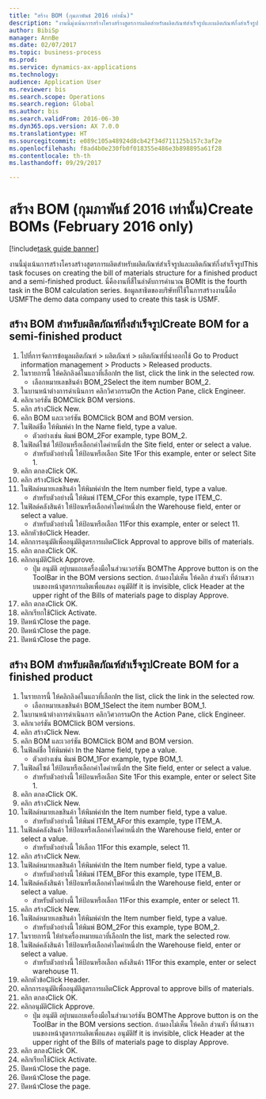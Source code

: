 ```yaml
--- 
title: "สร้าง BOM (กุมภาพันธ์ 2016 เท่านั้น)"
description: "งานนี้มุ่งเน้นการสร้างโครงสร้างสูตรการผลิตสำหรับผลิตภัณฑ์สำเร็จรูปและผลิตภัณฑ์กึ่งสำเร็จรูป"
author: BibiSp
manager: AnnBe
ms.date: 02/07/2017
ms.topic: business-process
ms.prod: 
ms.service: dynamics-ax-applications
ms.technology: 
audience: Application User
ms.reviewer: bis
ms.search.scope: Operations
ms.search.region: Global
ms.author: bis
ms.search.validFrom: 2016-06-30
ms.dyn365.ops.version: AX 7.0.0
ms.translationtype: HT
ms.sourcegitcommit: e089c105a48924d8cb42f34d711125b157c3af2e
ms.openlocfilehash: f8ad4b0e230fb0f018355e486e3b898895a61f28
ms.contentlocale: th-th
ms.lasthandoff: 09/29/2017

---
```

# <a name="create-boms-february-2016-only"></a><span data-ttu-id="19063-103">สร้าง BOM (กุมภาพันธ์ 2016 เท่านั้น)</span><span class="sxs-lookup"><span data-stu-id="19063-103">Create BOMs (February 2016 only)</span></span>

[!include[task guide banner](../../includes/task-guide-banner.md)]

<span data-ttu-id="19063-104">งานนี้มุ่งเน้นการสร้างโครงสร้างสูตรการผลิตสำหรับผลิตภัณฑ์สำเร็จรูปและผลิตภัณฑ์กึ่งสำเร็จรูป</span><span class="sxs-lookup"><span data-stu-id="19063-104">This task focuses on creating the bill of materials structure for a finished product and a semi-finished product.</span></span> <span data-ttu-id="19063-105">นี่คืองานที่สี่ในลำดับการคำนวณ BOM</span><span class="sxs-lookup"><span data-stu-id="19063-105">It is the fourth task in the BOM calculation series.</span></span> <span data-ttu-id="19063-106">ข้อมูลสาธิตของบริษัทที่ใช้ในการสร้างงานนี้คือ USMF</span><span class="sxs-lookup"><span data-stu-id="19063-106">The demo data company used to create this task is USMF.</span></span>


## <a name="create-bom-for-a-semi-finished-product"></a><span data-ttu-id="19063-107">สร้าง BOM สำหรับผลิตภัณฑ์กึ่งสำเร็จรูป</span><span class="sxs-lookup"><span data-stu-id="19063-107">Create BOM for a semi-finished product</span></span>
1. <span data-ttu-id="19063-108">ไปที่การจัดการข้อมูลผลิตภัณฑ์ > ผลิตภัณฑ์ > ผลิตภัณฑ์ที่นำออกใช้ </span><span class="sxs-lookup"><span data-stu-id="19063-108">Go to Product information management > Products > Released products.</span></span>
2. <span data-ttu-id="19063-109">ในรายการนี้ ให้คลิกลิงค์ในแถวที่เลือก</span><span class="sxs-lookup"><span data-stu-id="19063-109">In the list, click the link in the selected row.</span></span>
    * <span data-ttu-id="19063-110">เลือกหมายเลขสินค้า BOM_2</span><span class="sxs-lookup"><span data-stu-id="19063-110">Select the item number BOM_2.</span></span>  
3. <span data-ttu-id="19063-111">ในบานหน้าต่างการดำเนินการ คลิกวิศวกรรม</span><span class="sxs-lookup"><span data-stu-id="19063-111">On the Action Pane, click Engineer.</span></span>
4. <span data-ttu-id="19063-112">คลิกเวอร์ชัน BOM</span><span class="sxs-lookup"><span data-stu-id="19063-112">Click BOM versions.</span></span>
5. <span data-ttu-id="19063-113">คลิก สร้าง</span><span class="sxs-lookup"><span data-stu-id="19063-113">Click New.</span></span>
6. <span data-ttu-id="19063-114">คลิก BOM และเวอร์ชัน BOM</span><span class="sxs-lookup"><span data-stu-id="19063-114">Click BOM and BOM version.</span></span>
7. <span data-ttu-id="19063-115">ในฟิลด์ชื่อ ให้พิมพ์ค่า </span><span class="sxs-lookup"><span data-stu-id="19063-115">In the Name field, type a value.</span></span>
    * <span data-ttu-id="19063-116">ตัวอย่างเช่น พิมพ์ BOM_2</span><span class="sxs-lookup"><span data-stu-id="19063-116">For example, type BOM_2.</span></span>  
8. <span data-ttu-id="19063-117">ในฟิลด์ไซต์ ให้ป้อนหรือเลือกค่าใดค่าหนึ่ง</span><span class="sxs-lookup"><span data-stu-id="19063-117">In the Site field, enter or select a value.</span></span>
    * <span data-ttu-id="19063-118">สำหรับตัวอย่างนี้ ให้ป้อนหรือเลือก Site 1</span><span class="sxs-lookup"><span data-stu-id="19063-118">For this example, enter or select Site 1.</span></span>  
9. <span data-ttu-id="19063-119">คลิก ตกลง</span><span class="sxs-lookup"><span data-stu-id="19063-119">Click OK.</span></span>
10. <span data-ttu-id="19063-120">คลิก สร้าง</span><span class="sxs-lookup"><span data-stu-id="19063-120">Click New.</span></span>
11. <span data-ttu-id="19063-121">ในฟิลด์หมายเลขสินค้า ให้พิมพ์ค่า</span><span class="sxs-lookup"><span data-stu-id="19063-121">In the Item number field, type a value.</span></span>
    * <span data-ttu-id="19063-122">สำหรับตัวอย่างนี้ ให้พิมพ์ ITEM_C</span><span class="sxs-lookup"><span data-stu-id="19063-122">For this example, type ITEM_C.</span></span>  
12. <span data-ttu-id="19063-123">ในฟิลด์คลังสินค้า ให้ป้อนหรือเลือกค่าใดค่าหนึ่ง</span><span class="sxs-lookup"><span data-stu-id="19063-123">In the Warehouse field, enter or select a value.</span></span>
    * <span data-ttu-id="19063-124">สำหรับตัวอย่างนี้ ให้ป้อนหรือเลือก 11</span><span class="sxs-lookup"><span data-stu-id="19063-124">For this example, enter or select 11.</span></span>  
13. <span data-ttu-id="19063-125">คลิกหัวข้อ</span><span class="sxs-lookup"><span data-stu-id="19063-125">Click Header.</span></span>
14. <span data-ttu-id="19063-126">คลิกการอนุมัติเพื่ออนุมัติสูตรการผลิต</span><span class="sxs-lookup"><span data-stu-id="19063-126">Click Approval to approve bills of materials.</span></span>
15. <span data-ttu-id="19063-127">คลิก ตกลง</span><span class="sxs-lookup"><span data-stu-id="19063-127">Click OK.</span></span>
16. <span data-ttu-id="19063-128">คลิกอนุมัติ</span><span class="sxs-lookup"><span data-stu-id="19063-128">Click Approve.</span></span>
    * <span data-ttu-id="19063-129">ปุ่ม อนุมัติ อยู่บนแถบเครื่องมือในส่วนเวอร์ชัน BOM</span><span class="sxs-lookup"><span data-stu-id="19063-129">The Approve button is on the ToolBar in the  BOM versions section.</span></span> <span data-ttu-id="19063-130">ถ้ามองไม่เห็น ให้คลิก ส่วนหัว ที่ด้านขวาบนของหน้าสูตรการผลิตเพื่อแสดง อนุมัติ</span><span class="sxs-lookup"><span data-stu-id="19063-130">If it is invisible, click Header at the upper right of the Bills of materials page to display Approve.</span></span>  
17. <span data-ttu-id="19063-131">คลิก ตกลง</span><span class="sxs-lookup"><span data-stu-id="19063-131">Click OK.</span></span>
18. <span data-ttu-id="19063-132">คลิกเรียกใช้</span><span class="sxs-lookup"><span data-stu-id="19063-132">Click Activate.</span></span>
19. <span data-ttu-id="19063-133">ปิดหน้า</span><span class="sxs-lookup"><span data-stu-id="19063-133">Close the page.</span></span>
20. <span data-ttu-id="19063-134">ปิดหน้า</span><span class="sxs-lookup"><span data-stu-id="19063-134">Close the page.</span></span>
21. <span data-ttu-id="19063-135">ปิดหน้า</span><span class="sxs-lookup"><span data-stu-id="19063-135">Close the page.</span></span>

## <a name="create-bom-for-a-finished-product"></a><span data-ttu-id="19063-136">สร้าง BOM สำหรับผลิตภัณฑ์สำเร็จรูป</span><span class="sxs-lookup"><span data-stu-id="19063-136">Create BOM for a finished product</span></span>
1. <span data-ttu-id="19063-137">ในรายการนี้ ให้คลิกลิงค์ในแถวที่เลือก</span><span class="sxs-lookup"><span data-stu-id="19063-137">In the list, click the link in the selected row.</span></span>
    * <span data-ttu-id="19063-138">เลือกหมายเลขสินค้า BOM_1</span><span class="sxs-lookup"><span data-stu-id="19063-138">Select the item number BOM_1.</span></span>  
2. <span data-ttu-id="19063-139">ในบานหน้าต่างการดำเนินการ คลิกวิศวกรรม</span><span class="sxs-lookup"><span data-stu-id="19063-139">On the Action Pane, click Engineer.</span></span>
3. <span data-ttu-id="19063-140">คลิกเวอร์ชัน BOM</span><span class="sxs-lookup"><span data-stu-id="19063-140">Click BOM versions.</span></span>
4. <span data-ttu-id="19063-141">คลิก สร้าง</span><span class="sxs-lookup"><span data-stu-id="19063-141">Click New.</span></span>
5. <span data-ttu-id="19063-142">คลิก BOM และเวอร์ชัน BOM</span><span class="sxs-lookup"><span data-stu-id="19063-142">Click BOM and BOM version.</span></span>
6. <span data-ttu-id="19063-143">ในฟิลด์ชื่อ ให้พิมพ์ค่า </span><span class="sxs-lookup"><span data-stu-id="19063-143">In the Name field, type a value.</span></span>
    * <span data-ttu-id="19063-144">ตัวอย่างเช่น พิมพ์ BOM_1</span><span class="sxs-lookup"><span data-stu-id="19063-144">For example, type BOM_1.</span></span>  
7. <span data-ttu-id="19063-145">ในฟิลด์ไซต์ ให้ป้อนหรือเลือกค่าใดค่าหนึ่ง</span><span class="sxs-lookup"><span data-stu-id="19063-145">In the Site field, enter or select a value.</span></span>
    * <span data-ttu-id="19063-146">สำหรับตัวอย่างนี้ ให้ป้อนหรือเลือก Site 1</span><span class="sxs-lookup"><span data-stu-id="19063-146">For this example, enter or select Site 1.</span></span>  
8. <span data-ttu-id="19063-147">คลิก ตกลง</span><span class="sxs-lookup"><span data-stu-id="19063-147">Click OK.</span></span>
9. <span data-ttu-id="19063-148">คลิก สร้าง</span><span class="sxs-lookup"><span data-stu-id="19063-148">Click New.</span></span>
10. <span data-ttu-id="19063-149">ในฟิลด์หมายเลขสินค้า ให้พิมพ์ค่า</span><span class="sxs-lookup"><span data-stu-id="19063-149">In the Item number field, type a value.</span></span>
    * <span data-ttu-id="19063-150">สำหรับตัวอย่างนี้ ให้พิมพ์ ITEM_A</span><span class="sxs-lookup"><span data-stu-id="19063-150">For this example, type ITEM_A.</span></span>  
11. <span data-ttu-id="19063-151">ในฟิลด์คลังสินค้า ให้ป้อนหรือเลือกค่าใดค่าหนึ่ง</span><span class="sxs-lookup"><span data-stu-id="19063-151">In the Warehouse field, enter or select a value.</span></span>
    * <span data-ttu-id="19063-152">สำหรับตัวอย่างนี้ ให้เลือก 11</span><span class="sxs-lookup"><span data-stu-id="19063-152">For this example, select 11.</span></span>  
12. <span data-ttu-id="19063-153">คลิก สร้าง</span><span class="sxs-lookup"><span data-stu-id="19063-153">Click New.</span></span>
13. <span data-ttu-id="19063-154">ในฟิลด์หมายเลขสินค้า ให้พิมพ์ค่า</span><span class="sxs-lookup"><span data-stu-id="19063-154">In the Item number field, type a value.</span></span>
    * <span data-ttu-id="19063-155">สำหรับตัวอย่างนี้ ให้พิมพ์ ITEM_B</span><span class="sxs-lookup"><span data-stu-id="19063-155">For this example, type ITEM_B.</span></span>  
14. <span data-ttu-id="19063-156">ในฟิลด์คลังสินค้า ให้ป้อนหรือเลือกค่าใดค่าหนึ่ง</span><span class="sxs-lookup"><span data-stu-id="19063-156">In the Warehouse field, enter or select a value.</span></span>
    * <span data-ttu-id="19063-157">สำหรับตัวอย่างนี้ ให้ป้อนหรือเลือก 11</span><span class="sxs-lookup"><span data-stu-id="19063-157">For this example, enter or select 11.</span></span>  
15. <span data-ttu-id="19063-158">คลิก สร้าง</span><span class="sxs-lookup"><span data-stu-id="19063-158">Click New.</span></span>
16. <span data-ttu-id="19063-159">ในฟิลด์หมายเลขสินค้า ให้พิมพ์ค่า</span><span class="sxs-lookup"><span data-stu-id="19063-159">In the Item number field, type a value.</span></span>
    * <span data-ttu-id="19063-160">สำหรับตัวอย่างนี้ ให้พิมพ์ BOM_2</span><span class="sxs-lookup"><span data-stu-id="19063-160">For this example, type BOM_2.</span></span>  
17. <span data-ttu-id="19063-161">ในรายการนี้ ให้ทำเครื่องหมายแถวที่เลือก</span><span class="sxs-lookup"><span data-stu-id="19063-161">In the list, mark the selected row.</span></span>
18. <span data-ttu-id="19063-162">ในฟิลด์คลังสินค้า ให้ป้อนหรือเลือกค่าใดค่าหนึ่ง</span><span class="sxs-lookup"><span data-stu-id="19063-162">In the Warehouse field, enter or select a value.</span></span>
    * <span data-ttu-id="19063-163">สำหรับตัวอย่างนี้ ให้ป้อนหรือเลือก คลังสินค้า 11</span><span class="sxs-lookup"><span data-stu-id="19063-163">For this example, enter or select warehouse 11.</span></span>  
19. <span data-ttu-id="19063-164">คลิกหัวข้อ</span><span class="sxs-lookup"><span data-stu-id="19063-164">Click Header.</span></span>
20. <span data-ttu-id="19063-165">คลิกการอนุมัติเพื่ออนุมัติสูตรการผลิต</span><span class="sxs-lookup"><span data-stu-id="19063-165">Click Approval to approve bills of materials.</span></span>
21. <span data-ttu-id="19063-166">คลิก ตกลง</span><span class="sxs-lookup"><span data-stu-id="19063-166">Click OK.</span></span>
22. <span data-ttu-id="19063-167">คลิกอนุมัติ</span><span class="sxs-lookup"><span data-stu-id="19063-167">Click Approve.</span></span>
    * <span data-ttu-id="19063-168">ปุ่ม อนุมัติ อยู่บนแถบเครื่องมือในส่วนเวอร์ชัน BOM</span><span class="sxs-lookup"><span data-stu-id="19063-168">The Approve button is on the ToolBar in the  BOM versions section.</span></span> <span data-ttu-id="19063-169">ถ้ามองไม่เห็น ให้คลิก ส่วนหัว ที่ด้านขวาบนของหน้าสูตรการผลิตเพื่อแสดง อนุมัติ</span><span class="sxs-lookup"><span data-stu-id="19063-169">If it is invisible, click Header at the upper right of the Bills of materials page to display Approve.</span></span>  
23. <span data-ttu-id="19063-170">คลิก ตกลง</span><span class="sxs-lookup"><span data-stu-id="19063-170">Click OK.</span></span>
24. <span data-ttu-id="19063-171">คลิกเรียกใช้</span><span class="sxs-lookup"><span data-stu-id="19063-171">Click Activate.</span></span>
25. <span data-ttu-id="19063-172">ปิดหน้า</span><span class="sxs-lookup"><span data-stu-id="19063-172">Close the page.</span></span>
26. <span data-ttu-id="19063-173">ปิดหน้า</span><span class="sxs-lookup"><span data-stu-id="19063-173">Close the page.</span></span>
27. <span data-ttu-id="19063-174">ปิดหน้า</span><span class="sxs-lookup"><span data-stu-id="19063-174">Close the page.</span></span>


